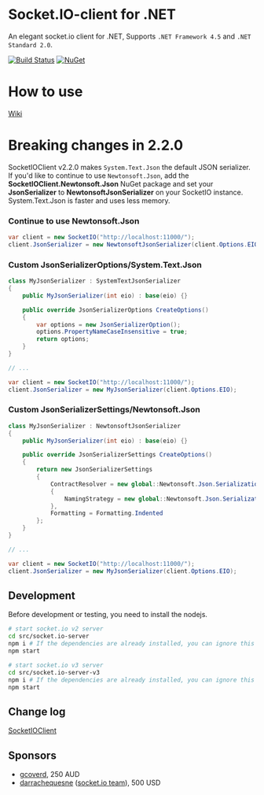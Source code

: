 # Socket.IO-client for .NET

An elegant socket.io client for .NET, Supports `.NET Framework 4.5` and `.NET Standard 2.0`.

[![Build Status](https://herowong.visualstudio.com/socket.io-client/_apis/build/status/doghappy.socket.io-client-csharp?branchName=master)](https://herowong.visualstudio.com/socket.io-client/_build/latest?definitionId=15&branchName=master)
[![NuGet](https://img.shields.io/badge/NuGet-SocketIOClient-%23004880)](https://www.nuget.org/packages/SocketIOClient)

# How to use

[Wiki](https://github.com/doghappy/socket.io-client-csharp/wiki)

# Breaking changes in 2.2.0

SocketIOClient v2.2.0 makes `System.Text.Json` the default JSON serializer. If you'd like to continue to use `Newtonsoft.Json`, add the **SocketIOClient.Newtonsoft.Json** NuGet package and set your **JsonSerializer** to **NewtonsoftJsonSerializer** on your SocketIO instance. System.Text.Json is faster and uses less memory.

### Continue to use Newtonsoft.Json

```cs
var client = new SocketIO("http://localhost:11000/");
client.JsonSerializer = new NewtonsoftJsonSerializer(client.Options.EIO);
```

### Custom JsonSerializerOptions/System.Text.Json

```cs
class MyJsonSerializer : SystemTextJsonSerializer
{
    public MyJsonSerializer(int eio) : base(eio) {}

    public override JsonSerializerOptions CreateOptions()
    {
        var options = new JsonSerializerOption();
        options.PropertyNameCaseInsensitive = true;
        return options;
    }
}

// ...

var client = new SocketIO("http://localhost:11000/");
client.JsonSerializer = new MyJsonSerializer(client.Options.EIO);
```

### Custom JsonSerializerSettings/Newtonsoft.Json

```cs
class MyJsonSerializer : NewtonsoftJsonSerializer
{
    public MyJsonSerializer(int eio) : base(eio) {}

    public override JsonSerializerSettings CreateOptions()
    {
        return new JsonSerializerSettings
        {
            ContractResolver = new global::Newtonsoft.Json.Serialization.DefaultContractResolver
            {
                NamingStrategy = new global::Newtonsoft.Json.Serialization.CamelCaseNamingStrategy()
            },
            Formatting = Formatting.Indented
        };
    }
}

// ...

var client = new SocketIO("http://localhost:11000/");
client.JsonSerializer = new MyJsonSerializer(client.Options.EIO);
```

## Development

Before development or testing, you need to install the nodejs.

```bash
# start socket.io v2 server
cd src/socket.io-server
npm i # If the dependencies are already installed, you can ignore this step.
npm start

# start socket.io v3 server
cd src/socket.io-server-v3
npm i # If the dependencies are already installed, you can ignore this step.
npm start
```

## Change log

[SocketIOClient](./CHANGELOG.md)

## Sponsors

- [gcoverd](https://github.com/gcoverd), 250 AUD
- [darrachequesne](https://github.com/darrachequesne) ([socket.io team](https://github.com/socketio/socket.io)), 500 USD
